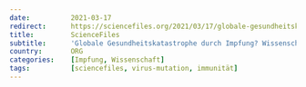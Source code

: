 ```yaml
---
date:          2021-03-17
redirect:      https://sciencefiles.org/2021/03/17/globale-gesundheitskatastrophe-durch-impfung-wissenschaftler-warnt-eindringlich/
title:         ScienceFiles
subtitle:      'Globale Gesundheitskatastrophe durch Impfung? Wissenschaftler warnt eindringlich'
country:       ORG
categories:    [Impfung, Wissenschaft]
tags:          [sciencefiles, virus-mutation, immunität]
---
```

